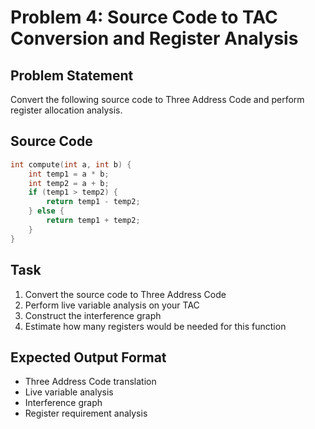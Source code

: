# Problem 4: Source Code to TAC Conversion and Register Analysis

## Problem Statement
Convert the following source code to Three Address Code and perform register allocation analysis.

## Source Code
```c
int compute(int a, int b) {
    int temp1 = a * b;
    int temp2 = a + b;
    if (temp1 > temp2) {
        return temp1 - temp2;
    } else {
        return temp1 + temp2;
    }
}
```

## Task
1. Convert the source code to Three Address Code
2. Perform live variable analysis on your TAC
3. Construct the interference graph
4. Estimate how many registers would be needed for this function

## Expected Output Format
- Three Address Code translation
- Live variable analysis
- Interference graph
- Register requirement analysis